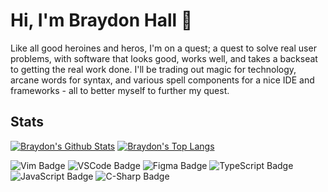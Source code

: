 # Hi, I'm Braydon Hall 👋

Like all good heroines and heros, I'm on a quest; a quest to solve real user problems, with software that looks good, works well, and takes a backseat to getting the real work done. I'll be trading out magic for technology, arcane words for syntax, and various spell components for a nice IDE and frameworks - all to better myself to further my quest.

## Stats

[![Braydon's Github Stats](https://github-readme-stats.vercel.app/api?username=nobrayner&hide=stars)](https://github.com/anuraghazra/github-readme-stats)
[![Braydon's Top Langs](https://github-readme-stats.vercel.app/api/top-langs/?username=nobrayner&layout=compact)](https://github.com/anuraghazra/github-readme-stats)

![Vim Badge](https://img.shields.io/badge/-Vim-lightgrey?style=flat&logo=vim)
![VSCode Badge](https://img.shields.io/badge/-VS%20Code-lightgrey?style=flat&logo=visual-studio-code)
![Figma Badge](https://img.shields.io/badge/-Figma-lightgrey?style=flat&logo=figma&logoColor=white)
![TypeScript Badge](https://img.shields.io/badge/-TypeScript-lightgrey?style=flat&logo=typescript)
![JavaScript Badge](https://img.shields.io/badge/-JavaScript-lightgrey?style=flat&logo=javascript)
![C-Sharp Badge](https://img.shields.io/badge/-C%23-lightgrey?style=flat&logo=c-sharp)

